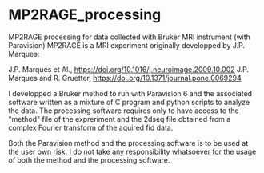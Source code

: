 # MP2RAGE_processing
MP2RAGE processing for data collected with Bruker MRI instrument (with Paravision)
MP2RAGE is a MRI experiment originally developped by J.P. Marques:

J.P. Marques et Al., https://doi.org/10.1016/j.neuroimage.2009.10.002
J.P. Marques and R. Gruetter,  https://doi.org/10.1371/journal.pone.0069294

I developped a Bruker method to run with Paravision 6 and the associated software
written as a mixture of C program and python scripts to analyze the data. The processing
software requires only to have access to the "method" file of the expreriment and the
2dseq file obtained from a complex Fourier transform of the aquired fid data.

Both the Paravision method and the processing software is to be used at the user own risk.
I do not take any responsibility whatsoever for the usage of both the method and the processing
software.

